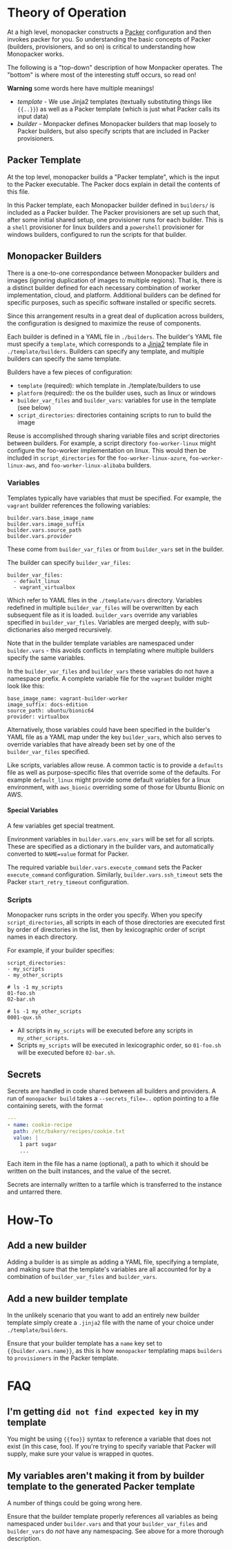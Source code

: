 # Theory of Operation

At a high level, monopacker constructs a [Packer](https://www.packer.io/docs/) configuration and then invokes packer for you.
So understanding the basic concepts of Packer (builders, provisioners, and so on) is critical to understanding how Monopacker works.

The following is a "top-down" description of how Monpacker operates.
The "bottom" is where most of the interesting stuff occurs, so read on!

**Warning** some words here have multiple meanings!
 * *template* - We use Jinja2 templates (textually substituting things like `{{..}}`) as well as a Packer template (which is just what Packer calls its input data)
 * *builder* - Monpacker defines Monopacker builders that map loosely to Packer builders, but also specify scripts that are included in Packer provisioners.

## Packer Template

At the top level, monopacker builds a "Packer template", which is the input to the Packer executable.
The Packer docs explain in detail the contents of this file.

In this Packer template, each Monopacker builder defined in `builders/` is included as a Packer builder.
The Packer provisioners are set up such that, after some initial shared setup, one provisioner runs for each builder.
This is a `shell` provisioner for linux builders and a `powershell` provisioner for windows builders, configured to run the scripts for that builder.

## Monopacker Builders

There is a one-to-one correspondance between Monopacker builders and images (ignoring duplication of images to multiple regions).
That is, there is a distinct builder defined for each necessary combination of worker implementation, cloud, and platform.
Additional builders can be defined for specific purposes, such as specific software installed or specific secrets.

Since this arrangement results in a great deal of duplication across builders, the configuration is designed to maximize the reuse of components.

Each builder is defined in a YAML file in `./builders`.
The builder's YAML file must specify a `template`, which corresponds to a [Jinja2](https://jinja.palletsprojects.com/) template file in `./template/builders`.
Builders can specify any template, and multiple builders can specify the same template.

Builders have a few pieces of configuration:

- `template` (required): which template in ./template/builders to use
- `platform` (required): the os the builder uses, such as linux or windows
- `builder_var_files` and `builder_vars`: variables for use in the template (see below)
- `script_directories`: directories containing scripts to run to build the image

Reuse is accomplished through sharing variable files and script directories between builders.
For example, a script directory `foo-worker-linux` might configure the foo-worker implementation on linux.
This would then be included in `script_directories` for the `foo-worker-linux-azure`, `foo-worker-linux-aws`, and `foo-worker-linux-alibaba` builders.

### Variables

Templates typically have variables that must be specified. For example,
the `vagrant` builder references the following variables:

```
builder.vars.base_image_name
builder.vars.image_suffix
builder.vars.source_path
builder.vars.provider
```

These come from `builder_var_files` or from `builder_vars` set in the builder.

The builder can specify `builder_var_files`:

```
builder_var_files:
  - default_linux
  - vagrant_virtualbox
```

Which refer to YAML files in the `./template/vars` directory.
Variables redefined in multiple `builder_var_files` will be overwritten by each subsequent file as it is loaded.
`builder_vars` override any variables specified in `builder_var_files`.
Variables are merged deeply, with sub-dictionaries also merged recursively.

Note that in the builder template variables are namespaced under `builder.vars` -
this avoids conflicts in templating where multiple builders specify the same variables.

In the `builder_var_files` and `builder_vars` these variables do not have a namespace prefix.
A complete variable file for the `vagrant` builder might look like this:

```
base_image_name: vagrant-builder-worker
image_suffix: docs-edition
source_path: ubuntu/bionic64
provider: virtualbox
```

Alternatively, those variables could have been specified in the builder's YAML file
as a YAML map under the key `builder_vars`, which also serves to override variables
that have already been set by one of the `builder_var_files` specified.

Like scripts, variables allow reuse.
A common tactic is to provide a `defaults` file as well as purpose-specific files that override some of the defaults.
For example `default_linux` might provide some default variables for a linux environment, with `aws_bionic` overriding some of those for Ubuntu Bionic on AWS.

#### Special Variables

A few variables get special treatment.

Environment variables in `builder.vars.env_vars` will be set for all scripts.
These are specified as a dictionary in the builder vars, and automatically converted to `NAME=value` format for Packer.

The required variable `builder.vars.execute_command` sets the Packer `execute_command` configuration.
Similarly, `builder.vars.ssh_timeout` sets the Packer `start_retry_timeout` configuration.

### Scripts

Monopacker runs scripts in the order you specify.
When you specify `script_directories`, all scripts in each of those directories are
executed first by order of directories in the list, then by lexicographic order
of script names in each directory.

For example, if your builder specifies:

```
script_directories:
- my_scripts
- my_other_scripts

# ls -1 my_scripts
01-foo.sh
02-bar.sh

# ls -1 my_other_scripts
0001-qux.sh
```

- All scripts in `my_scripts` will be executed before any scripts in `my_other_scripts`.
- Scripts `my_scripts` will be executed in lexicographic order, so `01-foo.sh` will
  be executed before `02-bar.sh`.

## Secrets

Secrets are handled in code shared between all builders and providers.
A run of `monopacker build` takes a `--secrets_file=..` option pointing to a file containing serets, with the format

```yaml
---
- name: cookie-recipe
  path: /etc/bakery/recipes/cookie.txt
  value: |
    1 part sugar
    ...
```

Each item in the file has a name (optional), a path to which it should be written on the built instances, and the value of the secret.

Secrets are internally written to a tarfile which is transferred to the instance and untarred there.

# How-To

## Add a new builder

Adding a builder is as simple as adding a YAML file, specifying a template,
and making sure that the template's variables are all accounted for by a combination of
`builder_var_files` and `builder_vars`.

## Add a new builder template

In the unlikely scenario that you want to add an entirely new builder template
simply create a `.jinja2` file with the name of your choice under `./template/builders`.

Ensure that your builder template has a `name` key set to `{{builder.vars.name}}`, as this is how `monopacker` templating
maps `builders` to `provisioners` in the Packer template.

# FAQ

## I'm getting `did not find expected key` in my template

You might be using `{{foo}}` syntax to reference a variable that does not exist (in this case, foo).
If you're trying to specify variable that Packer will supply, make sure your value is wrapped in quotes.

## My variables aren't making it from by builder template to the generated Packer template

A number of things could be going wrong here.

Ensure that the builder template properly
references all variables as being namespaced under `builder.vars` and that your `builder_var_files`
and `builder_vars` do _not_ have any namespacing. See above for a more thorough description.
